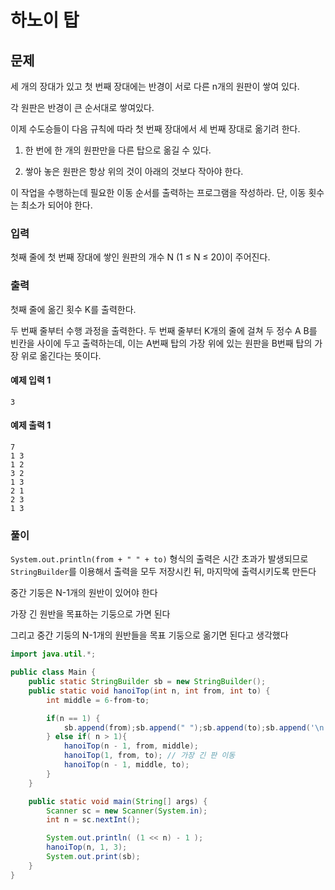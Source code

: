 # 하노이 탑
 
## 문제

세 개의 장대가 있고 첫 번째 장대에는 반경이 서로 다른 n개의 원판이 쌓여 있다.

각 원판은 반경이 큰 순서대로 쌓여있다.

이제 수도승들이 다음 규칙에 따라 첫 번째 장대에서 세 번째 장대로 옮기려 한다.

1. 한 번에 한 개의 원판만을 다른 탑으로 옮길 수 있다.

2. 쌓아 놓은 원판은 항상 위의 것이 아래의 것보다 작아야 한다.

이 작업을 수행하는데 필요한 이동 순서를 출력하는 프로그램을 작성하라. 단, 이동 횟수는 최소가 되어야 한다.

### 입력
첫째 줄에 첫 번째 장대에 쌓인 원판의 개수 N (1 ≤ N ≤ 20)이 주어진다.

### 출력
첫째 줄에 옮긴 횟수 K를 출력한다.

두 번째 줄부터 수행 과정을 출력한다. 두 번째 줄부터 K개의 줄에 걸쳐 두 정수 A B를 빈칸을 사이에 두고 출력하는데, 이는 A번째 탑의 가장 위에 있는 원판을 B번째 탑의 가장 위로 옮긴다는 뜻이다.

#### 예제 입력 1 
```
3
```

#### 예제 출력 1 
```
7
1 3
1 2
3 2
1 3
2 1
2 3
1 3
```

### 풀이

`System.out.println(from + " " + to)` 형식의 출력은 시간 초과가 발생되므로 `StringBuilder`를 이용해서 출력을 모두 저장시킨 뒤, 마지막에 출력시키도록 만든다

중간 기둥은 N-1개의 원반이 있어야 한다

가장 긴 원반을 목표하는 기둥으로 가면 된다

그리고 중간 기둥의 N-1개의 원반들을 목표 기둥으로 옮기면 된다고 생각했다

```java
import java.util.*;

public class Main {
    public static StringBuilder sb = new StringBuilder();
    public static void hanoiTop(int n, int from, int to) {
        int middle = 6-from-to;

        if(n == 1) {
            sb.append(from);sb.append(" ");sb.append(to);sb.append('\n');
        } else if( n > 1){
            hanoiTop(n - 1, from, middle);
            hanoiTop(1, from, to); // 가장 긴 판 이동
            hanoiTop(n - 1, middle, to);
        }
    }

    public static void main(String[] args) {
        Scanner sc = new Scanner(System.in);
        int n = sc.nextInt();

        System.out.println( (1 << n) - 1 );
        hanoiTop(n, 1, 3);
        System.out.print(sb);
    }
}
```